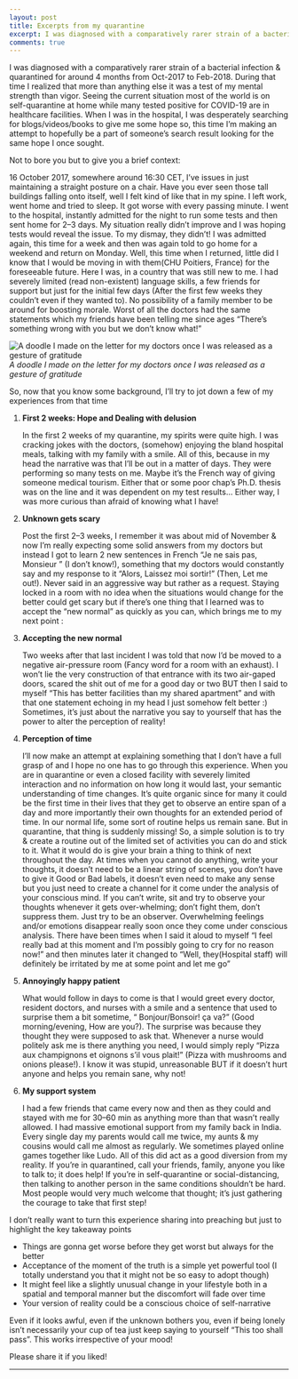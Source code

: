 ```yaml
---
layout: post
title: Excerpts from my quarantine
excerpt: I was diagnosed with a comparatively rarer strain of a bacterial infection & quarantined for around 4 months from Oct-2017 to Feb-2018
comments: true
---
```


I was diagnosed with a comparatively rarer strain of a bacterial infection & quarantined for around 4 months from Oct-2017 to Feb-2018. During that time I realized that more than anything else it was a test of my mental strength than vigor. Seeing the current situation most of the world is on self-quarantine at home while many tested positive for COVID-19 are in healthcare facilities. When I was in the hospital, I was desperately searching for blogs/videos/books to give me some hope so, this time I’m making an attempt to hopefully be a part of someone’s search result looking for the same hope I once sought.

Not to bore you but to give you a brief context:

16 October 2017, somewhere around 16:30 CET, I’ve issues in just maintaining a straight posture on a chair. Have you ever seen those tall buildings falling onto itself, well I felt kind of like that in my spine. I left work, went home and tried to sleep. It got worse with every passing minute. I went to the hospital, instantly admitted for the night to run some tests and then sent home for 2–3 days. My situation really didn’t improve and I was hoping tests would reveal the issue. To my dismay, they didn’t! I was admitted again, this time for a week and then was again told to go home for a weekend and return on Monday. Well, this time when I returned, little did I know that I would be moving in with them(CHU Poitiers, France) for the foreseeable future. Here I was, in a country that was still new to me. I had severely limited (read non-existent) language skills, a few friends for support but just for the initial few days (After the first few weeks they couldn’t even if they wanted to). No possibility of a family member to be around for boosting morale. Worst of all the doctors had the same statements which my friends have been telling me since ages “There’s something wrong with you but we don’t know what!”

![A doodle I made on the letter for my doctors once I was released as a gesture of gratitude]({{site.url}}/public/post_assets/quarantine.jpeg) _A doodle I made on the letter for my doctors once I was released as a gesture of gratitude_


So, now that you know some background, I’ll try to jot down a few of my experiences from that time
1. **First 2 weeks: Hope and Dealing with delusion**

    In the first 2 weeks of my quarantine, my spirits were quite high. I was cracking jokes with the doctors, (somehow) enjoying the bland hospital meals, talking with my family with a smile. All of this, because in my head the narrative was that I’ll be out in a matter of days. They were performing so many tests on me. Maybe it’s the French way of giving someone medical tourism. Either that or some poor chap’s Ph.D. thesis was on the line and it was dependent on my test results… Either way, I was more curious than afraid of knowing what I have!
 
2. **Unknown gets scary**

    Post the first 2–3 weeks, I remember it was about mid of November & now I’m really expecting some solid answers from my doctors but instead I got to learn 2 new sentences in French “Je ne sais pas, Monsieur ” (I don’t know!), something that my doctors would constantly say and my response to it “Alors, Laissez moi sortir!” (Then, Let me out!). Never said in an aggressive way but rather as a request. Staying locked in a room with no idea when the situations would change for the better could get scary but if there’s one thing that I learned was to accept the “new normal” as quickly as you can, which brings me to my next point :

3. **Accepting the new normal**

    Two weeks after that last incident I was told that now I’d be moved to a negative air-pressure room (Fancy word for a room with an exhaust). I won’t lie the very construction of that entrance with its two air-gaped doors, scared the shit out of me for a good day or two BUT then I said to myself “This has better facilities than my shared apartment” and with that one statement echoing in my head I just somehow felt better :) Sometimes, it’s just about the narrative you say to yourself that has the power to alter the perception of reality!

4. **Perception of time**

    I’ll now make an attempt at explaining something that I don’t have a full grasp of and I hope no one has to go through this experience. When you are in quarantine or even a closed facility with severely limited interaction and no information on how long it would last, your semantic understanding of time changes. It’s quite organic since for many it could be the first time in their lives that they get to observe an entire span of a day and more importantly their own thoughts for an extended period of time. In our normal life, some sort of routine helps us remain sane. But in quarantine, that thing is suddenly missing!
    So, a simple solution is to try & create a routine out of the limited set of activities you can do and stick to it. What it would do is give your brain a thing to think of next throughout the day. At times when you cannot do anything, write your thoughts, it doesn’t need to be a linear string of scenes, you don’t have to give it Good or Bad labels, it doesn’t even need to make any sense but you just need to create a channel for it come under the analysis of your conscious mind. If you can’t write, sit and try to observe your thoughts whenever it gets over-whelming; don’t fight them, don’t suppress them. Just try to be an observer. Overwhelming feelings and/or emotions disappear really soon once they come under conscious analysis. There have been times when I said it aloud to myself “I feel really bad at this moment and I’m possibly going to cry for no reason now!” and then minutes later it changed to “Well, they(Hospital staff) will definitely be irritated by me at some point and let me go”

5. **Annoyingly happy patient**

    What would follow in days to come is that I would greet every doctor, resident doctors, and nurses with a smile and a sentence that used to surprise them a bit sometime, “ Bonjour/Bonsoir! ça va?” (Good morning/evening, How are you?). The surprise was because they thought they were supposed to ask that. Whenever a nurse would politely ask me is there anything you need, I would simply reply “Pizza aux champignons et oignons s’il vous plait!” (Pizza with mushrooms and onions please!). I know it was stupid, unreasonable BUT if it doesn’t hurt anyone and helps you remain sane, why not!

6. **My support system**

    I had a few friends that came every now and then as they could and stayed with me for 30–60 min as anything more than that wasn’t really allowed. I had massive emotional support from my family back in India. Every single day my parents would call me twice, my aunts & my cousins would call me almost as regularly. We sometimes played online games together like Ludo. All of this did act as a good diversion from my reality.
    If you’re in quarantined, call your friends, family, anyone you like to talk to; it does help! If you’re in self-quarantine or social-distancing, then talking to another person in the same conditions shouldn’t be hard. Most people would very much welcome that thought; it’s just gathering the courage to take that first step!

I don’t really want to turn this experience sharing into preaching but just to highlight the key takeaway points

- Things are gonna get worse before they get worst but always for the better
- Acceptance of the moment of the truth is a simple yet powerful tool (I totally understand you that it might not be so easy to adopt though)
- It might feel like a slightly unusual change in your lifestyle both in a spatial and temporal manner but the discomfort will fade over time
- Your version of reality could be a conscious choice of self-narrative

Even if it looks awful, even if the unknown bothers you, even if being lonely isn’t necessarily your cup of tea just keep saying to yourself “This too shall pass”. This works irrespective of your mood!

Please share it if you liked!

---